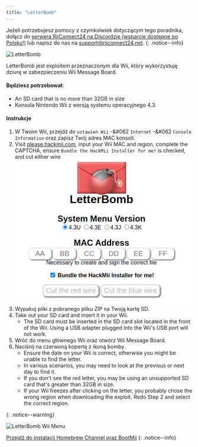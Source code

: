 ```yaml
---
title: "LetterBomb"
---
```


Jeżeli potrzebujesz pomocy z czymkolwiek dotyczącym tego poradnika, dołącz do [serwera RiiConnect24 na Discordzie (wsparcie dostępne po Polsku!)](https://discord.gg/rc24) lub napisz do nas na [support@riiconnect24.net](mailto:support@riiconnect24.net).
{: .notice--info}

![LetterBomb](/images/letterbomb.png)

LetterBomb jest exploitem przeznaczonym dla Wii, który wykorzystuję dziurę w zabezpieczeniu Wii Message Board.

#### Będziesz potrzebował:
- An SD card that is no more than 32GB in size
- Konsola Nintendo Wii z wersją systemu operacyjnego 4.3.

#### Instrukcje


1. W Twoim Wii, przejdź do `ustawień Wii` -&#062 `Internet` -&#062 `Console Information` oraz zapisz Twój adres MAC konsoli.
1. Visit [please.hackmii.com](https://please.hackmii.com), input your Wii MAC and region, complete the CAPTCHA, ensure `Bundle the HackMii Installer for me!` is checked, and cut either wire ![HackMii Screen](/images/Wii/LetterBomb-PC.png)
1. Wypakuj pliki z pobranego pliku ZIP na Twoją kartę SD.
1. Take out your SD card and insert it in your Wii.
   - The SD card must be inserted in the SD card slot located in the front of the Wii. Using a USB adapter plugged into the Wii's USB port will not work.
1. Wróć do menu głównego Wii oraz otwórz Wii Message Board.
1. Naciśnij na czerwoną kopertę z ikoną bomby.
   - Ensure the date on your Wii is correct, otherwise you might be unable to find the letter.
   - In various scenarios, you may need to look at the previous or next day to find it.
   - If you don't see the red letter, you may be using an unsupported SD card that's greater than 32GB in size.
   - If your Wii freezes after clicking on the letter, you probably chose the wrong region when downloading the exploit. Redo Step 2 and select the correct region.


{: .notice--warning}


![LetterBomb Wii Menu](/images/Wii/LetterBomb-Wii.png)

[Przejdź do instalacji Homebrew Channel oraz BootMii](hbc)
{: .notice--info}
